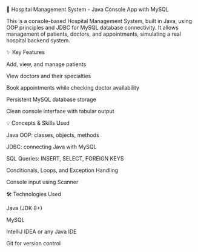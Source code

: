 🏥 Hospital Management System - Java Console App with MySQL



This is a console-based Hospital Management System, built in Java, using OOP principles and JDBC for MySQL database connectivity.
It allows management of patients, doctors, and appointments, simulating a real hospital backend system.

✨ Key Features

Add, view, and manage patients

View doctors and their specialties

Book appointments while checking doctor availability

Persistent MySQL database storage

Clean console interface with tabular output

💡 Concepts & Skills Used

Java OOP: classes, objects, methods

JDBC: connecting Java with MySQL

SQL Queries: INSERT, SELECT, FOREIGN KEYS

Conditionals, Loops, and Exception Handling

Console input using Scanner

🛠 Technologies Used

Java (JDK 8+)

MySQL

IntelliJ IDEA or any Java IDE

Git for version control
